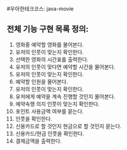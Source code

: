 #우아한테크코스: java-movie

## 전체 기능 구현 목록 정의:
1. 영화중 예약할 영화를 물어본다.
2. 유저의 인풋이 맞는지 확인한다.
3. 선택한 영화의 시간표를 출력한다. 
3. 유저의 인풋이 맞다면 예약할 시간을 물어본다.
4. 유저의 인풋이 맞는지 확인한다.
5. 예약할 인원을 물어본다.
6. 유저의 인풋이 맞는지 확인한다.
7. 유저에게 예약을 계속 진행할 것인지 물어본다.
8. 예약속행 의지 인풋이 맞는지 확인한다.
9. 포인트 사용금액 여부를 묻는다.
10. 인풋을 확인한다.
11. 신용카드로 할 것인지 현금으로 할 것인지 묻는다.
12. 신용카드/현금 인풋을 확인한다.
13. 결제금액을 출력한다. 